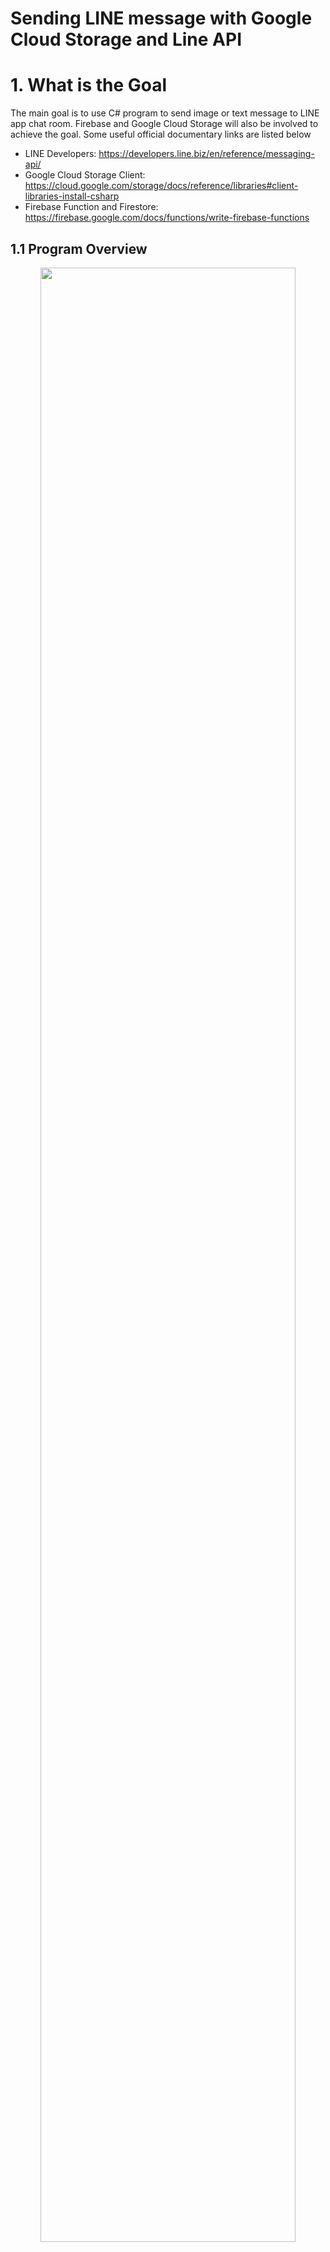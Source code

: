 # Sending LINE message with Google Cloud Storage and Line API
# 1. What is the Goal <br />

The main goal is to use C# program to send image or text message to LINE app chat room. Firebase and Google Cloud Storage will also be involved to achieve the goal. Some useful official documentary links are listed below
* LINE Developers: https://developers.line.biz/en/reference/messaging-api/
* Google Cloud Storage Client: https://cloud.google.com/storage/docs/reference/libraries#client-libraries-install-csharp
* Firebase Function and Firestore: https://firebase.google.com/docs/functions/write-firebase-functions

## 1.1 Program Overview
<p align="center">
<img src="/image/overview1.jpg" height="90%" width="90%">  
  
  System structure
</p>

As you can see from the above image of the structure of our program, there are many elements. Have you ever think why do we need so many parts to achieve such simple goal? The reason are as following
* LINE user ID is not the same one you usually used to add new friend. The ID contains numeric and alphabetic characters such as "U9d70e010e48a1t93634a60cf1a5y9a46". You will need a function running on the cloud to serve as a Webhook for LINE to communicate with and then retrieve the ID. So here comes the ```Firebase function```. It will serve as the API for LINE to call and provide LINE user ID to our function. The LINE user ID then be stored in ```Firestore``` (a database) for later usage.
*  You may use C# program on your local PC to send pure text message to users via LINE API, however, image cannot. You need to upload your image to a cloud and expose it with URL, and then send this URL via LINE API to the users. So here comes the ```Google Cloud Storage``` to server as a online storage for your image and provide the accessability with URL.

## 1.2 Step to the Goal
<p align="center">
<img src="/image/step.jpg" height="90%" width="90%">  
  
  Steps to the goal 
</p>

# 2. LINE Developer Console Configuration
Please follow the steps in the following LINE official link to configure your developer console.
https://developers.line.biz/en/docs/messaging-api/getting-started/

I would set the Auto-response messages status (In Response settings) to Off. 

# 3. Firebase Functions and Firestore Database
Firebase functions will serve as Webhook of LINE (LINE explain: When an event occurs, such as when a user adds your LINE Official Account as a friend or sends a message, the LINE Platform sends an HTTPS POST request to the webhook URL). Notice that using ```Firestore``` database is free while ```Functions``` requires your project to be upgraded to ```Blaze``` plan (pay by your usage)

Please go through following two link

1. How to start Firebase Function project: https://firebase.google.com/docs/functions/get-started
2. How to make Firebase Functions work with LINE [PDF](https://github.com/Dungyichao/Google-Cloud-Storage-and-Line-API/blob/main/reference/%E2%80%9CLINE%20Messaging%20API%E2%80%9D%20x%20%E2%80%9CFirebase%20(Cloud...%2B%20Firestore)%E2%80%9D%20_%20by%20Siratee%20K.pdf)

## 3.1 Firestore Database
<p align="center">
<img src="/image/firestore.jpg" height="90%" width="90%">  
  
  Firestore database
</p>

## 3.2 Firebase Functions

Use the following command to create Functions folder and related documents
```cmd
$npm install firebase-functions@latest firebase-admin@latest --save
$npm install -g firebase-tools
$firebase init functions
```
Some sample code would look like the following
```javascript
const functions = require('firebase-functions');
const admin = require('firebase-admin');
admin.initializeApp();
exports.addMessage = functions.https.onRequest(async (req, res) => {
  const original = req.query.text;
  const writeResult = await admin.firestore().collection('messages').add({original: original});
  res.json({result: `Message with ID: ${writeResult.id} added.`});
});
```
In ```.eslintrc.js``` which check your code rule, we need some modification to save our life.
https://www.programmersought.com/article/46885832344/
```json
module.exports = {
  root: true,
  env: {
    es6: true,
    node: true,
  },
  extends: [
    "eslint:recommended",
  ],
  rules: {
    quotes: ["error", "double"],
    "no-unused-vars":"off",
  },
};
```
Now you can deploy your function onto Firebase
```cmd
$firebase deploy --only functions
```
or
```
$firebase deploy --only "functions:addMessage"
```
Where addMessage is your function name. You can then find the function trigger URL in your Firebase Console (in tab Functions. URL would look like https://us-central1-projectname-3f2d0.cloudfunctions.net/addMessage)

However, after you deploy, you might encounter error: Forbidden....when you try to call the URL of your functions in the browser. Please follow the following link to solve the problem
https://lukestoolkit.blogspot.com/2020/06/google-cloud-functions-error-forbidden.html
Go to the following link: https://console.cloud.google.com/functions/list . Select your project. Check the check box of the function which you encounter error. Click on ```ADD MEMBER```. In the new members field, type in "allUsers" and select the "allUsers" option. In the "Select a role" dropdown, select Cloud Functions then Cloud Functions Invoker.

If you get everything right with above addMessage function, you can then deploy the following code onto Firebase Function. 
```javascript
const functions = require("firebase-functions");
const fetch = require("node-fetch");
var admin = require("firebase-admin");

admin.initializeApp(functions.config().firebase);
const db = admin.firestore();
//var serviceAccount = require("path/to/serviceAccountKey.json");
// // Create and Deploy Your First Cloud Functions
// // https://firebase.google.com/docs/functions/write-firebase-functions
//

 exports.helloWorld = functions.https.onRequest((request, response) => {
   functions.logger.info("Hello logs!", {structuredData: true});
   response.send("Hello from Firebase Line!");
 });

 exports.LineMessAPI = functions.https.onRequest((request, respond) => {
    var event = request.body.events[0]
    functions.logger.log(JSON.stringify(event));
    var userId = event.source.userId;
    var timestamp = event.timestamp;
    var replyToken = event.replyToken;
    var userText = ""
    if (event.type === "message" && event.message.type === "text"){
        userText = event.message.text
    } else {
        userText = "(Message type is not text)";
    }
    db.collection("chat-history").doc(timestamp.toString()).set({
        "userId": userId,
        "Message": userText,
        "timestamp": timestamp
    })

    db.collection("Customer").doc(userId).get().then( returnData =>{
        if (returnData.exists){
          var name = returnData.data().name
          var surname = returnData.data().surname
          var nickname = returnData.data().nickname
          reply_message(replyToken, `Hello ${nickname}(${name} ${surname})`)
        } else {
          reply_message(replyToken, "You are not the customer, Register?")
        }
        return null
    }).catch(err => {
        console.log(err)
    })

    return respond.status(200).send(request.method);
});

const LINE_HEADER = {
    "Content-Type": "application/json",
    "Authorization": "Bearer pb2iNzDae3dfP5igReOzv8Rpcdsgrahnw0eH2LAe4/WLXuvJrgN/VcOGLAe69wDiaHL7wPvFfsda35ldsasdfqCaXjs4wB04t89/1O/w1cDnyilFU="
  }

function reply_message(replytoken,textfrom){
    fetch("https://api.line.me/v2/bot/message/reply",{
        method: "post",
        body:    JSON.stringify({
            replyToken: replytoken,
            messages: [
              {
                type: "text",
                text: textfrom
              }
            ]
          }),
        headers: LINE_HEADER,
    }).then(res => res.json())
    .then(json => functions.logger.log(JSON.stringify(json)))
}
```
Note that in ```"Authorization": "Bearer XXOOXX``` where XXOOXX is Channel access token configured in LINE Developer Console mentioned in previous section. You should keep the Channel access token secure.

Make sure that the above function ```LineMessAPI``` be accessible to public (we did'nt put much effort on the security here, so make sure you know how to configure rule when deploy in real business). Put the LineMessAPI URL into ```Webhook URL``` in LINE Developer Console under the channel you just created.
<p align="center">
<img src="/image/webhook_setting.jpg" height="90%" width="90%">  
  
  Webhook settings in LINE Developer Console
</p>

# 4. LINE Chat and Postman Testing
After you complete above section, use your LINE app on your cellphone and add (Home --> Add Friend --> QR code --> Scan the channel QR code) the newly created channel. You will then receive a auto reply message from the channel. At the same time, LINE also trigger the Webhook URL, so our function ```LineMessAPI```  should be recording the LINE user ID (for example: U4d709010e49a0f83634p70cf1a0e0a76)who just add the channel to friend.

In LINE Developers documents about Message API --> Message --> Send push message ([link](https://developers.line.biz/en/reference/messaging-api/#send-push-message)). A example request looks like the following
```Shell
curl -v -X POST https://api.line.me/v2/bot/message/push \
-H 'Content-Type: application/json' \
-H 'Authorization: Bearer {channel access token}' \
-d '{
    "to": "U4d709010e49a0f83634p70cf1a0e0a76",
    "messages":[
        {
            "type":"text",
            "text":"Hello, world1"
        },
        {
            "type":"text",
            "text":"Hello, world2"
        }
    ]
}'
```
We will use [Postman](https://www.postman.com/) to send the above request for testing if everything working great. LINE user should receive ```Hello, world1``` from the channel.
<p align="center">
<img src="/image/postman.jpg" height="100%" width="100%">  
  
  Postman send http request
</p>

Sending text message is simple, however, sending image should go through image URL. The request looks like following ([doc](https://developers.line.biz/en/reference/messaging-api/#image-message)). 
```json
{
    "type": "image",
    "originalContentUrl": "https://example.com/original.jpg",
    "previewImageUrl": "https://example.com/preview.jpg"
}
```
Our next task is to upload some image to the cloud and generate an URL of the image so that we can send the URL to LINE user.

# 5. Google Cloud Storage

Please go through the following link first to setup the Google Cloud Storage. ([Document link](https://cloud.google.com/storage/docs/reference/libraries#client-libraries-install-csharp))

You are required to create a Service account in ```Google Cloud Platform --> IAM & Admin --> Service Accounts``` (Google explain: A service account represents a Google Cloud service identity, such as code running on Compute Engine VMs, App Engine apps, or systems running outside Google). Then, create a service account key, a JSON key file will be downloaded to your computer. Put that JSON key file into your C# project solution folder. Put the following code in your c# program (at the place after InitializeComponent). I didn't use PowerShell nor Command Prompt because they are not working for my case. 
```C#
Environment.SetEnvironmentVariable("GOOGLE_APPLICATION_CREDENTIALS", @"C:\Users\admin\Desktop\SomeProjectSolutionFolder\JsonkeyName-3d9f0-8b3859shyd480.json");
```
The following C# function will upload object to the new created bucket
```C#
public void UploadGoogleDrive(string bucketName, string localPath, string objectName)
{
     var storage = StorageClient.Create();
     using (var fileStream = File.OpenRead(localPath))
     {
        storage.UploadObject(bucketName, objectName, null, fileStream);
      }
      Console.WriteLine($"Uploaded {objectName}.");
}
```

